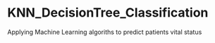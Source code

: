 # KNN_DecisionTree_Classification
Applying Machine Learning algoriths to predict patients vital status
